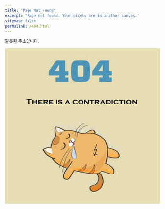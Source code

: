 ```yaml
---
title: "Page Not Found"
excerpt: "Page not found. Your pixels are in another canvas."
sitemap: false
permalink: /404.html
---
```


잘못된 주소입니다.

<img src="\assets\images\404_3_b.png" alt="about" style="max-width: 100%; height: auto;"/>